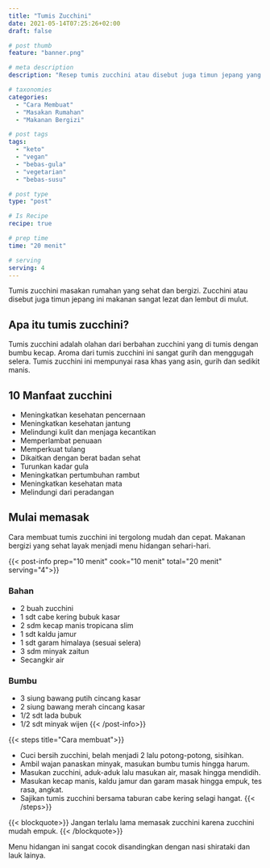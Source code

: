 ```yaml
---
title: "Tumis Zucchini"
date: 2021-05-14T07:25:26+02:00
draft: false

# post thumb
feature: "banner.png"

# meta description
description: "Resep tumis zucchini atau disebut juga timun jepang yang lezat dan sehat. Menu sehat untuk vegan dan keto."

# taxonomies
categories:
  - "Cara Membuat"
  - "Masakan Rumahan"
  - "Makanan Bergizi"

# post tags
tags:
  - "keto"
  - "vegan"
  - "bebas-gula"
  - "vegetarian"
  - "bebas-susu"

# post type
type: "post"

# Is Recipe
recipe: true

# prep time
time: "20 menit"

# serving
serving: 4
---
```

Tumis zucchini masakan rumahan yang sehat dan bergizi. Zucchini atau disebut juga timun jepang ini makanan sangat lezat dan lembut di mulut.

## Apa itu tumis zucchini?

Tumis zucchini adalah olahan dari berbahan zucchini yang di tumis dengan bumbu kecap. Aroma dari tumis zucchini ini sangat gurih dan menggugah selera. Tumis zucchini ini mempunyai rasa khas yang asin, gurih dan sedikit manis.

## 10 Manfaat zucchini

-   Meningkatkan kesehatan pencernaan
-   Meningkatkan kesehatan jantung
-   Melindungi kulit dan menjaga kecantikan
-   Memperlambat penuaan
-   Memperkuat tulang
-   Dikaitkan dengan berat badan sehat
-   Turunkan kadar gula
-   Meningkatkan pertumbuhan rambut
-   Meningkatkan kesehatan mata
-   Melindungi dari peradangan

## Mulai memasak

Cara membuat tumis zucchini ini tergolong mudah dan cepat. Makanan bergizi yang sehat layak menjadi menu hidangan sehari-hari.

{{< post-info prep="10 menit" cook="10 menit" total="20 menit" serving="4">}}

### Bahan

-   2 buah zucchini
-   1 sdt cabe kering bubuk kasar
-   2 sdm kecap manis tropicana slim
-   1 sdt kaldu jamur
-   1 sdt garam himalaya (sesuai selera)
-   3 sdm minyak zaitun
-   Secangkir air

### Bumbu

-   3 siung bawang putih cincang kasar
-   2 siung bawang merah cincang kasar
-   1/2 sdt lada bubuk
-   1/2 sdt minyak wijen
{{< /post-info>}}

{{< steps title="Cara membuat">}}
-   Cuci bersih zucchini, belah menjadi 2 lalu potong-potong, sisihkan.
-   Ambil wajan panaskan minyak, masukan bumbu tumis hingga harum.
-   Masukan zucchini, aduk-aduk lalu masukan air, masak hingga mendidih.
-   Masukan kecap manis, kaldu jamur dan garam masak hingga empuk, tes rasa, angkat.
-   Sajikan tumis zucchini bersama taburan cabe kering selagi hangat.
{{< /steps>}}

{{< blockquote>}}
Jangan terlalu lama memasak zucchini karena zucchini mudah empuk.
{{< /blockquote>}}

Menu hidangan ini sangat cocok disandingkan dengan nasi shirataki dan lauk lainya.